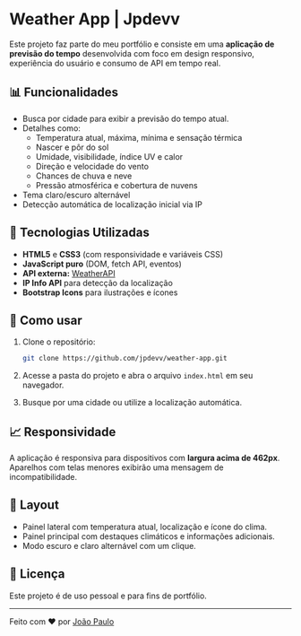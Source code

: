 # Weather App | Jpdevv

Este projeto faz parte do meu portfólio e consiste em uma **aplicação de previsão do tempo** desenvolvida com foco em design responsivo, experiência do usuário e consumo de API em tempo real.

## 📊 Funcionalidades

- Busca por cidade para exibir a previsão do tempo atual.
- Detalhes como:
  - Temperatura atual, máxima, mínima e sensação térmica
  - Nascer e pôr do sol
  - Umidade, visibilidade, índice UV e calor
  - Direção e velocidade do vento
  - Chances de chuva e neve
  - Pressão atmosférica e cobertura de nuvens
- Tema claro/escuro alternável
- Detecção automática de localização inicial via IP

## 📑 Tecnologias Utilizadas

- **HTML5** e **CSS3** (com responsividade e variáveis CSS)
- **JavaScript puro** (DOM, fetch API, eventos)
- **API externa:** [WeatherAPI](https://www.weatherapi.com/)
- **IP Info API** para detecção da localização
- **Bootstrap Icons** para ilustrações e ícones

## 🔧 Como usar

1. Clone o repositório:

   ```bash
   git clone https://github.com/jpdevv/weather-app.git
   ```

2. Acesse a pasta do projeto e abra o arquivo `index.html` em seu navegador.

3. Busque por uma cidade ou utilize a localização automática.

## 📈 Responsividade

A aplicação é responsiva para dispositivos com **largura acima de 462px**. Aparelhos com telas menores exibirão uma mensagem de incompatibilidade.

## 🎨 Layout

- Painel lateral com temperatura atual, localização e ícone do clima.
- Painel principal com destaques climáticos e informações adicionais.
- Modo escuro e claro alternável com um clique.

## 📄 Licença

Este projeto é de uso pessoal e para fins de portfólio.

---

Feito com ❤️ por [João Paulo](https://github.com/jpdevv)